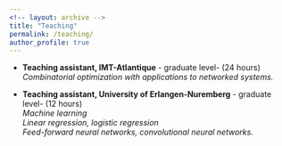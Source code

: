 ```yaml
---
<!-- layout: archive -->
title: "Teaching"
permalink: /teaching/
author_profile: true
---
```

* **Teaching assistant, IMT-Atlantique** - graduate level- (24 hours)
<br>*Combinatorial optimization with applications to networked systems.*

* **Teaching assistant, University of Erlangen-Nuremberg** - graduate level-  (12 hours)
<br>*Machine learning*
<br>*Linear regression, logistic regression*
<br>*Feed-forward neural networks, convolutional neural networks.*

